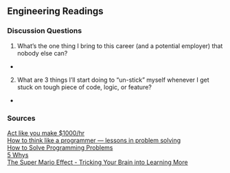 ## Engineering Readings

### Discussion Questions

1. What’s the one thing I bring to this career (and a potential employer) that nobody else can?
- 
2. What are 3 things I’ll start doing to “un-stick” myself whenever I get stuck on tough piece of code, logic, or feature?
- 

### Sources

[Act like you make $1000/hr](https://anthony-moore.medium.com/pretend-your-time-is-worth-1-000-hour-and-youll-become-100x-more-productive-6ab2302b8e8c)<br>
[How to think like a programmer — lessons in problem solving](https://www.freecodecamp.org/news/how-to-think-like-a-programmer-lessons-in-problem-solving-d1d8bf1de7d2)<br>
[How to Solve Programming Problems](https://simpleprogrammer.com/solving-problems-breaking-it-down/)<br>
[5 Whys](https://www.mindtools.com/a3mi00v/5-whys)<br>
[The Super Mario Effect - Tricking Your Brain into Learning More](https://www.youtube.com/watch?v=9vJRopau0g0)<br>